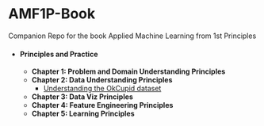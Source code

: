 # AMF1P-Book
Companion Repo for the book Applied Machine Learning from 1st Principles
* #### **Principles and Practice**
   * **Chapter 1: Problem and Domain Understanding Principles**
   * **Chapter 2: Data Understanding Principles**
      * [Understanding the OkCupid dataset]()
   * **Chapter 3: Data Viz Principles**
   * **Chapter 4: Feature Engineering Principles**
   * **Chapter 5: Learning Principles**
      
   
   
